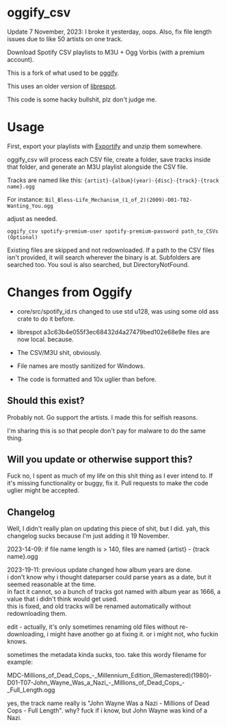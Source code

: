 # oggify_csv
Update 7 November, 2023:  I broke it yesterday, oops.  Also, fix file length issues due to like 50 artists on one track.

Download Spotify CSV playlists to M3U + Ogg Vorbis (with a premium account).

This is a fork of what used to be [oggify](https://github.com/pisto/oggify).

This uses an older version of [librespot](https://github.com/librespot-org/librespot).

This code is some hacky bullshit, plz don't judge me.

# Usage
First, export your playlists with [Exportify](https://watsonbox.github.io/exportify/) and unzip them somewhere.

oggify_csv will process each CSV file,
create a folder, save tracks inside that folder,
and generate an M3U playlist alongside the CSV file.

Tracks are named like this: `{artist}-{album}(year)-{disc}-{track}-{track name}.ogg`

For instance: `Bil_Bless-Life_Mechanism_(1_of_2)(2009)-D01-T02-Wanting_You.ogg`

adjust as needed.

```
oggify_csv spotify-premium-user spotify-premium-password path_to_CSVs (Optional)
```
Existing files are skipped and not redownloaded.
If a path to the CSV files isn't provided, it will search wherever the binary is at.
Subfolders are searched too.
You soul is also searched, but DirectoryNotFound.

# Changes from Oggify
* core/src/spotify_id.rs changed to use std u128, was using some old ass crate to do it before.

* librespot a3c63b4e055f3ec68432d4a27479bed102e68e9e files are now local. because.

* The CSV/M3U shit, obviously.

* File names are mostly sanitized for Windows.

* The code is formatted and 10x uglier than before.

## Should this exist?
Probably not.  Go support the artists.  I made this for selfish reasons.

I'm sharing this is so that people don't pay for malware to do the same thing.

## Will you update or otherwise support this?
Fuck no, I spent as much of my life on this shit thing as I ever intend to.
If it's missing functionality or buggy, fix it.
Pull requests to make the code uglier might be accepted.

## Changelog

Well, I didn't really plan on updating this piece of shit, but I did. yah, this changelog sucks because I'm just adding it 19 November.

2023-14-09:
if file name length is > 140, files are named {artist} - {track name}.ogg  

2023-19-11:
previous update changed how album years are done.  
i don't know why i thought dateparser could parse years as a date, but it seemed reasonable at the time.  
in fact it cannot, so a bunch of tracks got named with album year as 1666, a value that i didn't think would get used.  
this is fixed, and old tracks will be renamed automatically without redownloading them.  

edit - actually, it's only sometimes renaming old files without re-downloading, i might have another go at fixing it.  or i might not, who fuckin knows.

sometimes the metadata kinda sucks, too. take this wordy filename for example:  

MDC-Millions_of_Dead_Cops_-\_Millennium_Edition_(Remastered)(1980)-D01-T07-John_Wayne_Was_a_Nazi\_-\_Millions_of_Dead_Cops\_-_Full_Length.ogg  

yes, the track name really is "John Wayne Was a Nazi - Millions of Dead Cops - Full Length".  why? fuck if i know, but John Wayne was kind of a Nazi.

